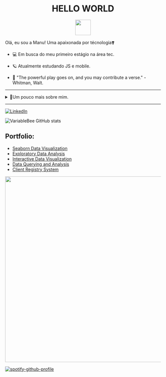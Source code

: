 
<!--título-->
<h1 align="center">HELLO WORLD</h1>
<p align="center">
  <img src="https://user-images.githubusercontent.com/74038190/216649417-9acc58df-9186-4132-ad43-819a57babb67.gif" width="50" height="auto" />
</p>




<!-- Presentation -->
<p>
  Olá, eu sou a Manu! Uma apaixonada por técnologia❣️
  
   - 💻 Em busca do meu primeiro estágio na área tec.

   - 🪐 Atualmente estudando JS e mobile.

  - 🔭 "The powerful play goes on, and you may contribute a verse." - Whitman, Walt.
</p>

---------------------------------------------------------------------------------------------------------------------------------------

<!-- Dropdown -->
<details>
  <summary>🐝Um pouco mais sobre mim.</summary>

  - 💬 Tenho 21 anos, sou vestibulanda de computação, e além de apaixonada por técnologia, me descobri uma verdadeira amante de línguas.
  - ☕ Amo livros, conteúdos de história e podcasts. E por favor, que seja acompanhado de um bom café!❤️

</details>

---------------------------------------------------------------------------------------------------------------------------------------



<!-- Links -->
[![LinkedIn](https://img.shields.io/badge/LinkedIn-0077B5?style=for-the-badge&logo=linkedin&logoColor=white)](https://www.linkedin.com/in/chemiscok/)

<!-- GithubStats -->
![VariableBee GitHub stats](https://github-readme-stats.vercel.app/api?username=manuchemiscok&show_icons=true&theme=dracula)


<!-- Portfolio -->
## Portfolio:
- [Seaborn Data Visualization](https://github.com/VariableBee/seaborn-data-visualization)
- [Exploratory Data Analysis](https://github.com/VariableBee/EDA_Loggi)
- [Interactive Data Visualization](https://github.com/VariableBee/COVID_19_DASHBOARD)
- [Data Querying and Analysis](https://github.com/VariableBee/AWS_Athena_Queries)
- [Client Registry System](https://github.com/VariableBee/Cartorio)

<!-- GIF -->

<p align="left">
  <img src="https://user-images.githubusercontent.com/74038190/212750155-3ceddfbd-19d3-40a3-87af-8d329c8323c4.gif" width="600" height="auto" />
</p>


[![spotify-github-profile](https://spotify-github-profile.kittinanx.com/api/view?uid=31hauvubsfoyibwj7iwzuzjfcsmy&cover_image=true&theme=natemoo-re&show_offline=false&background_color=121212&interchange=false&bar_color=53b14f&bar_color_cover=false)](https://github.com/kittinan/spotify-github-profile)
